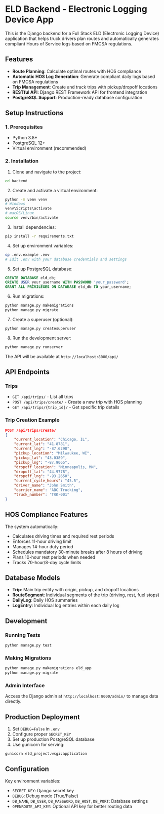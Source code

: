 # ELD Backend - Electronic Logging Device App

This is the Django backend for a Full Stack ELD (Electronic Logging Device) application that helps truck drivers plan routes and automatically generates compliant Hours of Service logs based on FMCSA regulations.

## Features

- **Route Planning**: Calculate optimal routes with HOS compliance
- **Automatic HOS Log Generation**: Generate compliant daily logs based on FMCSA regulations
- **Trip Management**: Create and track trips with pickup/dropoff locations
- **RESTful API**: Django REST Framework API for frontend integration
- **PostgreSQL Support**: Production-ready database configuration

## Setup Instructions

### 1. Prerequisites
- Python 3.8+
- PostgreSQL 12+
- Virtual environment (recommended)

### 2. Installation

1. Clone and navigate to the project:
```bash
cd backend
```

2. Create and activate a virtual environment:
```bash
python -m venv venv
# Windows
venv\Scripts\activate
# macOS/Linux
source venv/bin/activate
```

3. Install dependencies:
```bash
pip install -r requirements.txt
```

4. Set up environment variables:
```bash
cp .env.example .env
# Edit .env with your database credentials and settings
```

5. Set up PostgreSQL database:
```sql
CREATE DATABASE eld_db;
CREATE USER your_username WITH PASSWORD 'your_password';
GRANT ALL PRIVILEGES ON DATABASE eld_db TO your_username;
```

6. Run migrations:
```bash
python manage.py makemigrations
python manage.py migrate
```

7. Create a superuser (optional):
```bash
python manage.py createsuperuser
```

8. Run the development server:
```bash
python manage.py runserver
```

The API will be available at `http://localhost:8000/api/`

## API Endpoints

### Trips
- `GET /api/trips/` - List all trips
- `POST /api/trips/create/` - Create a new trip with HOS planning
- `GET /api/trips/{trip_id}/` - Get specific trip details

### Trip Creation Example
```json
POST /api/trips/create/
{
    "current_location": "Chicago, IL",
    "current_lat": "41.8781",
    "current_lng": "-87.6298",
    "pickup_location": "Milwaukee, WI",
    "pickup_lat": "43.0389",
    "pickup_lng": "-87.9065",
    "dropoff_location": "Minneapolis, MN",
    "dropoff_lat": "44.9778",
    "dropoff_lng": "-93.2650",
    "current_cycle_hours": "45.5",
    "driver_name": "John Smith",
    "carrier_name": "ABC Trucking",
    "truck_number": "TRK-001"
}
```

## HOS Compliance Features

The system automatically:
- Calculates driving times and required rest periods
- Enforces 11-hour driving limit
- Manages 14-hour duty period
- Schedules mandatory 30-minute breaks after 8 hours of driving
- Plans 10-hour rest periods when needed
- Tracks 70-hour/8-day cycle limits

## Database Models

- **Trip**: Main trip entity with origin, pickup, and dropoff locations
- **RouteSegment**: Individual segments of the trip (driving, rest, fuel stops)
- **DailyLog**: Daily HOS summaries
- **LogEntry**: Individual log entries within each daily log

## Development

### Running Tests
```bash
python manage.py test
```

### Making Migrations
```bash
python manage.py makemigrations eld_app
python manage.py migrate
```

### Admin Interface
Access the Django admin at `http://localhost:8000/admin/` to manage data directly.

## Production Deployment

1. Set `DEBUG=False` in `.env`
2. Configure proper `SECRET_KEY`
3. Set up production PostgreSQL database
4. Use gunicorn for serving:
```bash
gunicorn eld_project.wsgi:application
```

## Configuration

Key environment variables:
- `SECRET_KEY`: Django secret key
- `DEBUG`: Debug mode (True/False)
- `DB_NAME`, `DB_USER`, `DB_PASSWORD`, `DB_HOST`, `DB_PORT`: Database settings
- `OPENROUTE_API_KEY`: Optional API key for better routing data